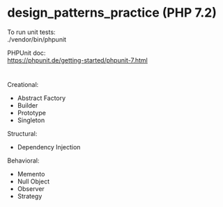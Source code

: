 # design_patterns_practice (PHP 7.2)

To run unit tests:  
./vendor/bin/phpunit

PHPUnit doc:   
https://phpunit.de/getting-started/phpunit-7.html

#
Creational:   
- Abstract Factory
- Builder
- Prototype
- Singleton

Structural:   
- Dependency Injection

Behavioral:   
- Memento
- Null Object
- Observer
- Strategy


